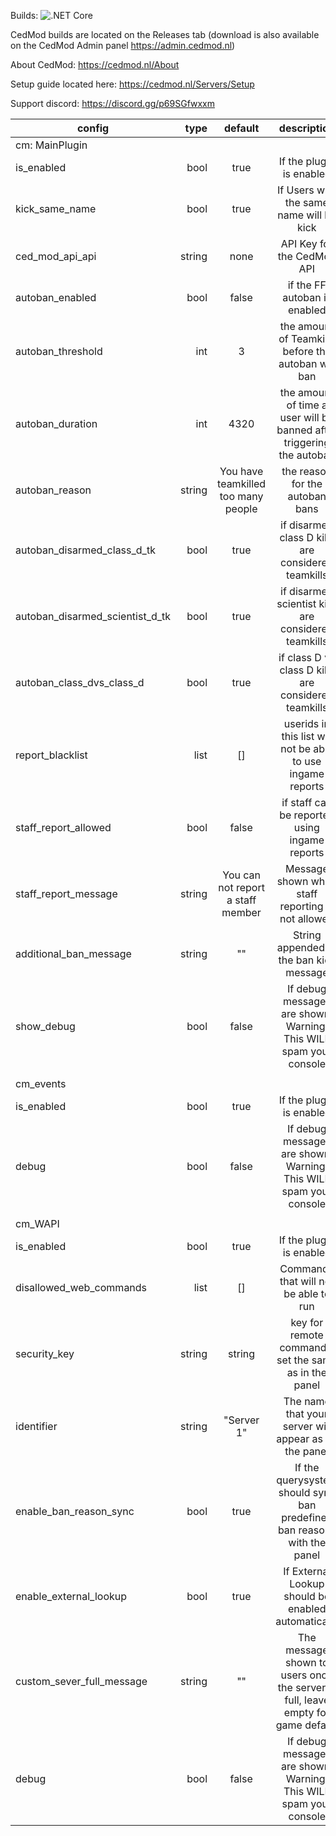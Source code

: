 Builds: ![.NET Core](https://github.com/CedModV2/CedMod/workflows/.NET%20Core%20Master/badge.svg?branch=master)

CedMod builds are located on the Releases tab (download is also available on the CedMod Admin panel https://admin.cedmod.nl)

About CedMod: https://cedmod.nl/About

Setup guide located here: https://cedmod.nl/Servers/Setup

Support discord: https://discord.gg/p69SGfwxxm


| config                              | type      | default  | description                                                                |
|-------------------------------------|----------:|:--------:|:--------------------------------------------------------------------------:|
| cm: MainPlugin                                                                                                                          |
| is_enabled                          |   bool    | true     | If the plugin is enabled                                                   |
| kick_same_name                      |   bool    | true     | If Users with the same name will be kick                                   |
| ced_mod_api_api                     |   string  | none     | API Key for the CedMod API                                                 |
| autoban_enabled                     |   bool    | false    | if the FF autoban is enabled                                               |
| autoban_threshold                   |   int     | 3        | the amount of Teamkills before the autoban will ban                        |
| autoban_duration                    |   int     | 4320     | the amount of time a user will be banned after triggering the autoban      |
| autoban_reason                      |   string  | You have teamkilled too many people | the reason for the autoban bans                 |
| autoban_disarmed_class_d_tk         |   bool    | true     | if disarmed class D kills are considered teamkills                         | 
| autoban_disarmed_scientist_d_tk     |   bool    | true     | if disarmed scientist kills are considered teamkills                       |
| autoban_class_dvs_class_d           |   bool    | true     | if class D vs class D kills are considered teamkills                       |
| report_blacklist                    |   list    | []       | userids in this list will not be able to use ingame reports                |
| staff_report_allowed                |   bool    | false    | if staff can be reported using ingame reports                              |
| staff_report_message                |   string  | You can not report a staff member | Message shown when staff reporting is not allowed |
| additional_ban_message              |   string  | ""       | String appended to the ban kick message                                    |
| show_debug                          |   bool    | false    | If debug messages are shown, Warning: This WILL spam your console          |
|                                                                                                                                         |
| cm_events                                                                                                                               |
| is_enabled                          |   bool    | true     | If the plugin is enabled                                                   |
| debug                               |   bool    | false    | If debug messages are shown, Warning: This WILL spam your console          |
|                                                                                                                                         |
| cm_WAPI                                                                                                                                 |
| is_enabled                          |   bool    | true     | If the plugin is enabled                                                   |
| disallowed_web_commands             |   list    | []       | Commands that will not be able to run                                      |
| security_key                        |   string  | string   | key for remote commands, set the same as in the panel                      |
| identifier                          |   string  | "Server 1"| The name that your server will appear as on the panel                     |
| enable_ban_reason_sync              |   bool    | true     | If the querysystem should sync ban predefined ban reasons with the panel   |
| enable_external_lookup              |   bool    | true     | If External Lookup should be enabled automatically                         |
| custom_sever_full_message           |   string  | ""       | The message shown to users once the server is full, leave empty for game default |
| debug                               |   bool    | false    | If debug messages are shown, Warning: This WILL spam your console           |

